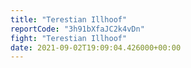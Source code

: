 ```yaml
---
title: "Terestian Illhoof"
reportCode: "3h91bXfaJC2k4vDn"
fight: "Terestian Illhoof"
date: 2021-09-02T19:09:04.426000+00:00
---
```

